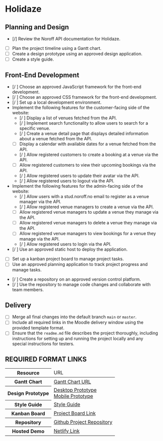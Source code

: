 # Holidaze

## Planning and Design

- [/] Review the Noroff API documentation for Holidaze.
- [ ] Plan the project timeline using a Gantt chart.
- [ ] Create a design prototype using an approved design application.
- [ ] Create a style guide.

## Front-End Development

- [/ ] Choose an approved JavaScript framework for the front-end development.
- [/ ] Choose an approved CSS framework for the front-end development.
- [/ ] Set up a local development environment.
- Implement the following features for the customer-facing side of the website:
  - [/ ] Display a list of venues fetched from the API.
  - [/ ] Implement search functionality to allow users to search for a specific venue.
  - [/ ] Create a venue detail page that displays detailed information about a venue fetched from the API.
  - [ ] Display a calendar with available dates for a venue fetched from the API.
  - [/ ] Allow registered customers to create a booking at a venue via the API.
  - [ ] Allow registered customers to view their upcoming bookings via the API.
  - [/ ] Allow registered users to update their avatar via the API.
  - [/ ] Allow registered users to logout via the API.
- Implement the following features for the admin-facing side of the website:
  - [/ ] Allow users with a stud.noroff.no email to register as a venue manager via the API.
  - [/ ] Allow registered venue managers to create a venue via the API.
  - [ ] Allow registered venue managers to update a venue they manage via the API.
  - [ ] Allow registered venue managers to delete a venue they manage via the API.
  - [ ] Allow registered venue managers to view bookings for a venue they manage via the API.
  - [/ ] Allow registered users to login via the API.
- [/ ] Use an approved static host to deploy the application.
- [ ] Set up a kanban project board to manage project tasks.
- [ ] Use an approved planning application to track project progress and manage tasks.
- [/ ] Create a repository on an approved version control platform.
- [/ ] Use the repository to manage code changes and collaborate with team members.

## Delivery

- [ ] Merge all final changes into the default branch `main` or `master`.
- [ ] Include all required links in the Moodle delivery window using the provided template format.
- [ ] Ensure that the `readme.md` file describes the project thoroughly, including instructions for setting up and running the project locally and any special instructions for testers.

## REQUIRED FORMAT LINKS

<table>
  <thead>
    <tr>
      <th>Resource</th>
      <td>URL</td>
    </tr>
  </thead>
  <tbody>
    <tr>
      <th>Gantt Chart</th>
         <td><a href="">Gantt Chart URL</a></td>
    </tr>
    <tr>
      <th>Design Prototype</th>
      <td><a href="">Desktop Prototype</a> </br>
      <a href="">Mobile Prototype</a></td>
    </tr>
    <tr>
      <th>Style Guide</th>
      <td><a href="">Style Guide</a></td>
    </tr>
    <tr>
      <th>Kanban Board</th>
      <td><a href="">Project Board Link</a></td>
    </tr>
    <tr>
      <th>Repository</th>
      <td><a href="https://github.com/NeNorvalls/nenorvalls_holidaze_exam2.git">Github Project Repository</a></td>
    </tr>
    <tr>
      <th>Hosted Demo</th>
      <td><a href="https://nenorvalls-holidaze-exam2.netlify.app/">Netlify Link</a></td>
    </tr>
  </tbody>
</table>
